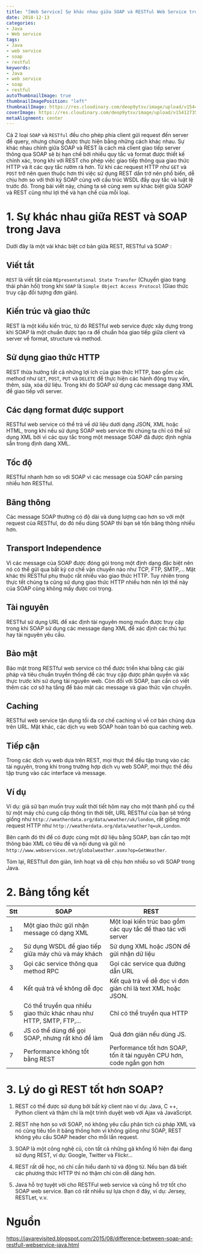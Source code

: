 ```yaml
---
title: "[Web Service] Sự khác nhau giữa SOAP và RESTful Web Service trong Java"
date: 2018-12-13
categories:
- Java
- Web service
tags:
- Java
- web service
- soap
- restful
keywords:
- Java
- web service
- soap
- restful
autoThumbnailImage: true
thumbnailImagePosition: "left"
thumbnailImage: https://res.cloudinary.com/deop9ytsv/image/upload/v1544948787/web-service-drawing_csp11664505.jpg
coverImage: https://res.cloudinary.com/deop9ytsv/image/upload/v1541273502/Black_flag.svg.png
metaAlignment: center
---
```

Cả 2 loại `SOAP` và `RESTful` đều cho phép phía client gửi request đến server để query, nhưng chúng được thực hiện bằng những cách khác nhau. Sự khác nhau chính giữa SOAP và REST là cách mà client giao tiếp server thông qua SOAP sẽ bị hạn chế bởi nhiều quy tắc và format được thiết kế chính xác, trong khi với REST cho phép việc giao tiếp thông qua giao thức HTTP và ít các quy tắc rườm rà hơn. Từ khi các request HTTP như `GET` và `POST` trở nên quen thuộc hơn thì việc sử dụng REST dần trở nên phổ biến, dễ chịu hơn so với thời kỳ SOAP cùng với cấu trúc WSDL đầy quy tắc và luật lệ trước đó. Trong bài viết này, chúng ta sẽ cùng xem sự khác biệt giữa SOAP và REST cũng như lợi thế và hạn chế của mỗi loại.

# 1. Sự khác nhau giữa REST và SOAP trong Java
 Dưới đây là một vài khác biệt cơ bản giữa REST,  RESTful và SOAP :

## Viết tắt
`REST` là viết tắt của `REpresentational State Transfer` (Chuyển giao trạng thái phản hồi) trong khi `SOAP` là `Simple Object Access Protocol` (Giao thức truy cập đối tượng đơn giản).

## Kiến trúc và giao thức
REST là một kiểu kiến trúc, từ đó RESTful web service được xây dựng trong khi SOAP là một chuẩn được tạo ra để chuẩn hóa giao tiếp giữa client và server về format, structure và method.

## Sử dụng giao thức HTTP
REST thừa hưởng tất cả những lợi ích của giao thức HTTP, bao gồm các method như `GET`, `POST`, `PUT` và `DELETE` để thực hiện các hành động truy vấn, thêm, sửa, xóa dữ liệu. Trong khi đó SOAP sử dụng các message dạng XML để giao tiếp với server.

## Các dạng format được support
RESTful web service có thể trả về dữ liệu dưới dạng JSON, XML hoặc HTML, trong khi nếu sử dụng SOAP web service thì chúng ta chỉ có thể sử dụng XML bởi vì các quy tắc trong một message SOAP đã được định nghĩa sẵn trong định dang XML.

## Tốc độ
RESTful nhanh hơn so với SOAP vì các message của SOAP cần parsing nhiều hơn RESTful.

## Băng thông
Các message SOAP thường có độ dài và dung lượng cao hơn so với một request của RESTful, do đó nếu dùng SOAP thì bạn sẽ tốn băng thông nhiều hơn.

## Transport Independence
Vì các message của SOAP được đóng gói trong một định dạng đặc biệt nên nó có thể gửi qua bất kỳ cơ chế vận chuyển nào như TCP, FTP, SMTP,... Mặt khác thì RESTful phụ thuộc rất nhiều vào giao thức HTTP. Tuy nhiên trong thực tết chúng ta cũng sử dụng giao thức HTTP nhiều hơn nên lợi thế này của SOAP cũng không mấy được coi trọng.

## Tài nguyên
RESTful sử dụng URL để xác định tài nguyên mong muốn được truy cập trong khi SOAP sử dụng các message dạng XML để xác định các thủ tục hay tài nguyên yêu cầu.

## Bảo mật
Bảo mật trong RESTful web service có thể được triển khai bằng các giải pháp và tiêu chuẩn truyền thống để các truy cập được phân quyền và xác thực trước khi sử dụng tài nguyên web. Còn đối với SOAP, bạn cần có viết thêm các cơ sở hạ tầng để bảo mật các message và giao thức vận chuyển.

## Caching
RESTful web service tận dụng tối đa cơ chế caching vì về cơ bản chúng dựa trên URL. Mặt khác, các dịch vụ web SOAP hoàn toàn bỏ qua caching web.

## Tiếp cận
Trong các dịch vụ web dựa trên REST, mọi thực thể đều tập trung vào các tài nguyên, trong khi trong trường hợp dịch vụ web SOAP, mọi thực thể đều tập trung vào các interface và message.

## Ví dụ
Ví dụ: giả sử bạn muốn truy xuất thời tiết hôm nay cho một thành phố cụ thể từ một máy chủ cung cấp thông tin thời tiết, URL RESTful của bạn sẽ trông giống như `http://weatherdata.org/data/weather/uk/london`, rất giống một request HTTP như `http://weatherdata.org/data/weather?q=uk,London`.

Bên cạnh đó thì để có được cùng một dữ liệu bằng SOAP, bạn cần tạo một thông báo XML có tiêu đề và nội dung và gửi nó `http://www.webservicex.net/globalweather.asmx?op=GetWeather`.

Tóm lại, RESTfull đơn giản, linh hoạt và dễ chịu hơn nhiều so với SOAP trong Java.

# 2. Bảng tổng kết

| Stt |SOAP|REST|
|---|---|---|
| 1 |Một giao thức gửi nhận message có dạng XML| Một loại kiến trúc bao gồm các quy tắc để thao tác với server|
|2|Sử dụng WSDL để giao tiếp giữa máy chủ và máy khách| Sử dụng XML hoặc JSON để gửi nhận dữ liệu|
|3|Gọi các service thông qua method RPC|Gọi các service qua đường dẫn URL|
|4|Kết quả trả về không dễ đọc| Kết quả trả về dễ đọc vì đơn giản chỉ là text XML hoặc JSON.|
|5|Có thể truyền qua nhiều giao thức khác nhau như HTTP, SMTP, FTP,...|Chỉ có thể truyền qua HTTP|
|6|JS có thể dùng để gọi SOAP, nhưng rất khó để làm| Quá đơn giản nếu dùng JS.
|7|Performance không tốt bằng REST| Performance tốt hơn SOAP, tốn ít tài nguyên CPU hơn, code ngắn gọn hơn|

# 3. Lý do gì REST tốt hơn SOAP?
1. REST có thể được sử dụng bởi bất kỳ client nào ví dụ: Java, C ++, Python client và thậm chí là một trình duyệt web với Ajax và JavaScript.

2. REST nhẹ hơn so với SOAP, nó không yêu cầu phân tích cú pháp XML và nó cũng tiêu tốn ít băng thông hơn vì không giống như SOAP, REST không yêu cầu SOAP header cho mỗi lần request.

3. SOAP là một công nghệ cũ, còn tất cả những gã khổng lồ hiện đại đang sử dụng REST, ví dụ: Google, Twitter và Flickr...

4. REST rất dễ học, nó chỉ cần hiểu danh từ và động từ. Nếu bạn đã biết các phương thức HTTP thì nó thậm chí còn dễ dàng hơn.

5. Java hỗ trợ tuyệt vời cho RESTFul web service và cũng hỗ trợ tốt cho SOAP web service.  Bạn có rất nhiều sự lựa chọn ở đây, ví dụ: Jersey, RESTLet, v.v.

# Nguồn
https://javarevisited.blogspot.com/2015/08/difference-between-soap-and-restfull-webservice-java.html
